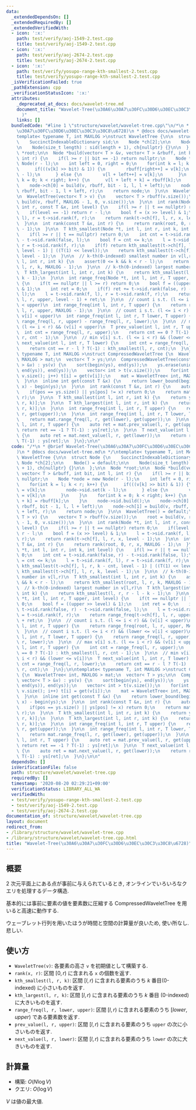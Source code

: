 ```yaml
---
data:
  _extendedDependsOn: []
  _extendedRequiredBy: []
  _extendedVerifiedWith:
  - icon: ':x:'
    path: test/verify/aoj-1549-2.test.cpp
    title: test/verify/aoj-1549-2.test.cpp
  - icon: ':x:'
    path: test/verify/aoj-2674-2.test.cpp
    title: test/verify/aoj-2674-2.test.cpp
  - icon: ':x:'
    path: test/verify/yosupo-range-kth-smallest-2.test.cpp
    title: test/verify/yosupo-range-kth-smallest-2.test.cpp
  _isVerificationFailed: true
  _pathExtension: cpp
  _verificationStatusIcon: ':x:'
  attributes:
    _deprecated_at_docs: docs/wavelet-tree.md
    document_title: "Wavelet-Tree(\u30A6\u30A7\u30FC\u30D6\u30EC\u30C3\u30C8\u6728\
      )"
    links: []
  bundledCode: "#line 1 \"structure/wavelet/wavelet-tree.cpp\"\n/*\n * @brief Wavelet-Tree(\u30A6\
    \u30A7\u30FC\u30D6\u30EC\u30C3\u30C8\u6728)\n * @docs docs/wavelet-tree.md\n */\n\
    template< typename T, int MAXLOG >\nstruct WaveletTree {\n\n  struct Node {\n\
    \    SuccinctIndexableDictionary sid;\n    Node *ch[2];\n\n    Node() = default;\n\
    \n    Node(size_t length) : sid(length + 1), ch{nullptr} {}\n\n  };\n\n  Node\
    \ *root;\n\n  Node *build(vector< T > &v, vector< T > &rbuff, int bit, int l,\
    \ int r) {\n    if(l >= r || bit == -1) return nullptr;\n    Node *node = new\
    \ Node(r - l);\n    int left = 0, right = 0;\n    for(int k = l; k < r; k++) {\n\
    \      if(((v[k] >> bit) & 1)) {\n        rbuff[right++] = v[k];\n        node->sid.set(k\
    \ - l);\n      } else {\n        v[l + left++] = v[k];\n      }\n    }\n    for(int\
    \ k = 0; k < right; k++) {\n      v[l + left + k] = rbuff[k];\n    }\n    node->sid.build();\n\
    \    node->ch[0] = build(v, rbuff, bit - 1, l, l + left);\n    node->ch[1] = build(v,\
    \ rbuff, bit - 1, l + left, r);\n    return node;\n  }\n\n  WaveletTree() = default;\n\
    \n  WaveletTree(vector< T > v) {\n    vector< T > rbuff(v.size());\n    root =\
    \ build(v, rbuff, MAXLOG - 1, 0, v.size());\n  }\n\n  int rank(Node *t, int l,\
    \ int r, const T &x, int level) {\n    if(l >= r || t == nullptr) return 0;\n\
    \    if(level == -1) return r - l;\n    bool f = (x >> level) & 1;\n    l = t->sid.rank(f,\
    \ l), r = t->sid.rank(f, r);\n    return rank(t->ch[f], l, r, x, level - 1);\n\
    \  }\n\n  int rank(const T &x, int r) {\n    return rank(root, 0, r, x, MAXLOG\
    \ - 1);\n  }\n\n  T kth_smallest(Node *t, int l, int r, int k, int level) {\n\
    \    if(l >= r || t == nullptr) return 0;\n    int cnt = t->sid.rank(false, r)\
    \ - t->sid.rank(false, l);\n    bool f = cnt <= k;\n    l = t->sid.rank(f, l),\
    \ r = t->sid.rank(f, r);\n    if(f) return kth_smallest(t->ch[f], l, r, k - cnt,\
    \ level - 1) | ((T(1) << level));\n    return kth_smallest(t->ch[f], l, r, k,\
    \ level - 1);\n  }\n\n  // k-th(0-indexed) smallest number in v[l,r)\n  T kth_smallest(int\
    \ l, int r, int k) {\n    assert(0 <= k && k < r - l);\n    return kth_smallest(root,\
    \ l, r, k, MAXLOG - 1);\n  }\n\n  // k-th(0-indexed) largest number in v[l,r)\n\
    \  T kth_largest(int l, int r, int k) {\n    return kth_smallest(l, r, r - l -\
    \ k - 1);\n  }\n\n  int range_freq(Node *t, int l, int r, T upper, int level)\
    \ {\n    if(t == nullptr || l >= r) return 0;\n    bool f = ((upper >> level)\
    \ & 1);\n    int ret = 0;\n    if(f) ret += t->sid.rank(false, r) - t->sid.rank(false,\
    \ l);\n    l = t->sid.rank(f, l), r = t->sid.rank(f, r);\n    return range_freq(t->ch[f],\
    \ l, r, upper, level - 1) + ret;\n  }\n\n  // count i s.t. (l <= i < r) && (v[i]\
    \ < upper)\n  int range_freq(int l, int r, T upper) {\n    return range_freq(root,\
    \ l, r, upper, MAXLOG - 1);\n  }\n\n  // count i s.t. (l <= i < r) && (lower <=\
    \ v[i] < upper)\n  int range_freq(int l, int r, T lower, T upper) {\n    return\
    \ range_freq(l, r, upper) - range_freq(l, r, lower);\n  }\n\n  // max v[i] s.t.\
    \ (l <= i < r) && (v[i] < upper)\n  T prev_value(int l, int r, T upper) {\n  \
    \  int cnt = range_freq(l, r, upper);\n    return cnt == 0 ? T(-1) : kth_smallest(l,\
    \ r, cnt - 1);\n  }\n\n  // min v[i] s.t. (l <= i < r) && (lower <= v[i])\n  T\
    \ next_value(int l, int r, T lower) {\n    int cnt = range_freq(l, r, lower);\n\
    \    return cnt == r - l ? T(-1) : kth_smallest(l, r, cnt);\n  }\n};\n\ntemplate<\
    \ typename T, int MAXLOG >\nstruct CompressedWaveletTree {\n  WaveletTree< int,\
    \ MAXLOG > mat;\n  vector< T > ys;\n\n  CompressedWaveletTree(const vector< T\
    \ > &v) : ys(v) {\n    sort(begin(ys), end(ys));\n    ys.erase(unique(begin(ys),\
    \ end(ys)), end(ys));\n    vector< int > t(v.size());\n    for(int i = 0; i <\
    \ v.size(); i++) t[i] = get(v[i]);\n    mat = WaveletTree< int, MAXLOG >(t);\n\
    \  }\n\n  inline int get(const T &x) {\n    return lower_bound(begin(ys), end(ys),\
    \ x) - begin(ys);\n  }\n\n  int rank(const T &x, int r) {\n    auto pos = get(x);\n\
    \    if(pos == ys.size() || ys[pos] != x) return 0;\n    return mat.rank(pos,\
    \ r);\n  }\n\n  T kth_smallest(int l, int r, int k) {\n    return ys[mat.kth_smallest(l,\
    \ r, k)];\n  }\n\n  T kth_largest(int l, int r, int k) {\n    return ys[mat.kth_largest(l,\
    \ r, k)];\n  }\n\n  int range_freq(int l, int r, T upper) {\n    return mat.range_freq(l,\
    \ r, get(upper));\n  }\n\n  int range_freq(int l, int r, T lower, T upper) {\n\
    \    return mat.range_freq(l, r, get(lower), get(upper));\n  }\n\n  T prev_value(int\
    \ l, int r, T upper) {\n    auto ret = mat.prev_value(l, r, get(upper));\n   \
    \ return ret == -1 ? T(-1) : ys[ret];\n  }\n\n  T next_value(int l, int r, T lower)\
    \ {\n    auto ret = mat.next_value(l, r, get(lower));\n    return ret == -1 ?\
    \ T(-1) : ys[ret];\n  }\n};\n\n"
  code: "/*\n * @brief Wavelet-Tree(\u30A6\u30A7\u30FC\u30D6\u30EC\u30C3\u30C8\u6728\
    )\n * @docs docs/wavelet-tree.md\n */\ntemplate< typename T, int MAXLOG >\nstruct\
    \ WaveletTree {\n\n  struct Node {\n    SuccinctIndexableDictionary sid;\n   \
    \ Node *ch[2];\n\n    Node() = default;\n\n    Node(size_t length) : sid(length\
    \ + 1), ch{nullptr} {}\n\n  };\n\n  Node *root;\n\n  Node *build(vector< T > &v,\
    \ vector< T > &rbuff, int bit, int l, int r) {\n    if(l >= r || bit == -1) return\
    \ nullptr;\n    Node *node = new Node(r - l);\n    int left = 0, right = 0;\n\
    \    for(int k = l; k < r; k++) {\n      if(((v[k] >> bit) & 1)) {\n        rbuff[right++]\
    \ = v[k];\n        node->sid.set(k - l);\n      } else {\n        v[l + left++]\
    \ = v[k];\n      }\n    }\n    for(int k = 0; k < right; k++) {\n      v[l + left\
    \ + k] = rbuff[k];\n    }\n    node->sid.build();\n    node->ch[0] = build(v,\
    \ rbuff, bit - 1, l, l + left);\n    node->ch[1] = build(v, rbuff, bit - 1, l\
    \ + left, r);\n    return node;\n  }\n\n  WaveletTree() = default;\n\n  WaveletTree(vector<\
    \ T > v) {\n    vector< T > rbuff(v.size());\n    root = build(v, rbuff, MAXLOG\
    \ - 1, 0, v.size());\n  }\n\n  int rank(Node *t, int l, int r, const T &x, int\
    \ level) {\n    if(l >= r || t == nullptr) return 0;\n    if(level == -1) return\
    \ r - l;\n    bool f = (x >> level) & 1;\n    l = t->sid.rank(f, l), r = t->sid.rank(f,\
    \ r);\n    return rank(t->ch[f], l, r, x, level - 1);\n  }\n\n  int rank(const\
    \ T &x, int r) {\n    return rank(root, 0, r, x, MAXLOG - 1);\n  }\n\n  T kth_smallest(Node\
    \ *t, int l, int r, int k, int level) {\n    if(l >= r || t == nullptr) return\
    \ 0;\n    int cnt = t->sid.rank(false, r) - t->sid.rank(false, l);\n    bool f\
    \ = cnt <= k;\n    l = t->sid.rank(f, l), r = t->sid.rank(f, r);\n    if(f) return\
    \ kth_smallest(t->ch[f], l, r, k - cnt, level - 1) | ((T(1) << level));\n    return\
    \ kth_smallest(t->ch[f], l, r, k, level - 1);\n  }\n\n  // k-th(0-indexed) smallest\
    \ number in v[l,r)\n  T kth_smallest(int l, int r, int k) {\n    assert(0 <= k\
    \ && k < r - l);\n    return kth_smallest(root, l, r, k, MAXLOG - 1);\n  }\n\n\
    \  // k-th(0-indexed) largest number in v[l,r)\n  T kth_largest(int l, int r,\
    \ int k) {\n    return kth_smallest(l, r, r - l - k - 1);\n  }\n\n  int range_freq(Node\
    \ *t, int l, int r, T upper, int level) {\n    if(t == nullptr || l >= r) return\
    \ 0;\n    bool f = ((upper >> level) & 1);\n    int ret = 0;\n    if(f) ret +=\
    \ t->sid.rank(false, r) - t->sid.rank(false, l);\n    l = t->sid.rank(f, l), r\
    \ = t->sid.rank(f, r);\n    return range_freq(t->ch[f], l, r, upper, level - 1)\
    \ + ret;\n  }\n\n  // count i s.t. (l <= i < r) && (v[i] < upper)\n  int range_freq(int\
    \ l, int r, T upper) {\n    return range_freq(root, l, r, upper, MAXLOG - 1);\n\
    \  }\n\n  // count i s.t. (l <= i < r) && (lower <= v[i] < upper)\n  int range_freq(int\
    \ l, int r, T lower, T upper) {\n    return range_freq(l, r, upper) - range_freq(l,\
    \ r, lower);\n  }\n\n  // max v[i] s.t. (l <= i < r) && (v[i] < upper)\n  T prev_value(int\
    \ l, int r, T upper) {\n    int cnt = range_freq(l, r, upper);\n    return cnt\
    \ == 0 ? T(-1) : kth_smallest(l, r, cnt - 1);\n  }\n\n  // min v[i] s.t. (l <=\
    \ i < r) && (lower <= v[i])\n  T next_value(int l, int r, T lower) {\n    int\
    \ cnt = range_freq(l, r, lower);\n    return cnt == r - l ? T(-1) : kth_smallest(l,\
    \ r, cnt);\n  }\n};\n\ntemplate< typename T, int MAXLOG >\nstruct CompressedWaveletTree\
    \ {\n  WaveletTree< int, MAXLOG > mat;\n  vector< T > ys;\n\n  CompressedWaveletTree(const\
    \ vector< T > &v) : ys(v) {\n    sort(begin(ys), end(ys));\n    ys.erase(unique(begin(ys),\
    \ end(ys)), end(ys));\n    vector< int > t(v.size());\n    for(int i = 0; i <\
    \ v.size(); i++) t[i] = get(v[i]);\n    mat = WaveletTree< int, MAXLOG >(t);\n\
    \  }\n\n  inline int get(const T &x) {\n    return lower_bound(begin(ys), end(ys),\
    \ x) - begin(ys);\n  }\n\n  int rank(const T &x, int r) {\n    auto pos = get(x);\n\
    \    if(pos == ys.size() || ys[pos] != x) return 0;\n    return mat.rank(pos,\
    \ r);\n  }\n\n  T kth_smallest(int l, int r, int k) {\n    return ys[mat.kth_smallest(l,\
    \ r, k)];\n  }\n\n  T kth_largest(int l, int r, int k) {\n    return ys[mat.kth_largest(l,\
    \ r, k)];\n  }\n\n  int range_freq(int l, int r, T upper) {\n    return mat.range_freq(l,\
    \ r, get(upper));\n  }\n\n  int range_freq(int l, int r, T lower, T upper) {\n\
    \    return mat.range_freq(l, r, get(lower), get(upper));\n  }\n\n  T prev_value(int\
    \ l, int r, T upper) {\n    auto ret = mat.prev_value(l, r, get(upper));\n   \
    \ return ret == -1 ? T(-1) : ys[ret];\n  }\n\n  T next_value(int l, int r, T lower)\
    \ {\n    auto ret = mat.next_value(l, r, get(lower));\n    return ret == -1 ?\
    \ T(-1) : ys[ret];\n  }\n};\n\n"
  dependsOn: []
  isVerificationFile: false
  path: structure/wavelet/wavelet-tree.cpp
  requiredBy: []
  timestamp: '2020-08-20 02:29:21+09:00'
  verificationStatus: LIBRARY_ALL_WA
  verifiedWith:
  - test/verify/yosupo-range-kth-smallest-2.test.cpp
  - test/verify/aoj-1549-2.test.cpp
  - test/verify/aoj-2674-2.test.cpp
documentation_of: structure/wavelet/wavelet-tree.cpp
layout: document
redirect_from:
- /library/structure/wavelet/wavelet-tree.cpp
- /library/structure/wavelet/wavelet-tree.cpp.html
title: "Wavelet-Tree(\u30A6\u30A7\u30FC\u30D6\u30EC\u30C3\u30C8\u6728)"
---
```

## 概要

$2$ 次元平面上にある点が事前に与えられているとき, オンラインでいろいろなクエリを処理するデータ構造.

基本的には事前に要素の値を要素数に圧縮する CompressedWaveletTree を用いると高速に動作する.

ウェーブレット行列を用いたほうが時間と空間の計算量が良いため, 使い所なし. 悲しい.

## 使い方
* `WaveletTree(v)`: 各要素の高さ `v` を初期値として構築する.
* `rank(x, r)`: 区間 $[0, r)$ に含まれる `x` の個数を返す.
* `kth_smallest(l, r, k)`: 区間 $[l, r)$ に含まれる要素のうち $k$ 番目(0-indexed) に小さいものを返す.
* `kth_largest(l, r, k)`: 区間 $[l, r)$ に含まれる要素のうち $k$ 番目 (0-indexed) に大きいものを返す.
* `range_freq(l, r, lower, upper)`: 区間 $[l, r)$ に含まれる要素のうち $[lower, upper)$ である要素数を返す.
* `prev_value(l, r, upper)`: 区間 $[l, r)$ に含まれる要素のうち `upper` の次に小さいものを返す.
* `next_value(l, r, lower)`: 区間 $[l, r)$ に含まれる要素のうち `lower` の次に大きいものを返す.

## 計算量

* 構築: $O(N \log V)$
* クエリ: $O(\log V)$

$V$ は値の最大値.
